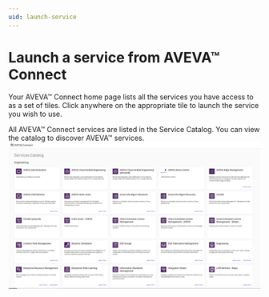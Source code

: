 ```yaml
---
uid: launch-service
---
```


# Launch a service from AVEVA™ Connect

Your AVEVA™ Connect home page lists all the services you have access to as a set of tiles. Click anywhere on the appropriate tile to launch the service you wish to use.

All AVEVA™ Connect services are listed in the Service Catalog. You can view the catalog to discover AVEVA™ services.
![AVEVA™ Cloud Services Catalog](images/cloud-svcs-cat.png) 
